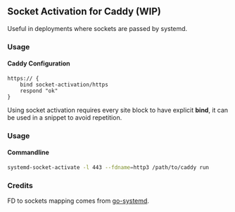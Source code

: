 ## Socket Activation for Caddy (WIP)

Useful in deployments where sockets are passed by systemd.

### Usage

#### Caddy Configuration

```Caddyfile
https:// {
    bind socket-activation/https
    respond "ok"
}
```

Using socket activation requires every site block to have explicit **bind**, it can be used in a snippet to avoid repetition.

### Usage

#### Commandline

```bash
systemd-socket-activate -l 443 --fdname=http3 /path/to/caddy run
```

### Credits

FD to sockets mapping comes from [go-systemd](https://github.com/coreos/go-systemd/).